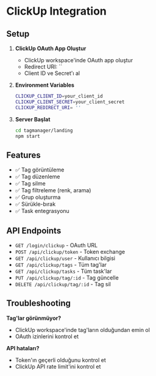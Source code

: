 # ClickUp Integration

## Setup

1. **ClickUp OAuth App Oluştur**
   - ClickUp workspace'inde OAuth app oluştur
   - Redirect URI: ``
   - Client ID ve Secret'ı al

2. **Environment Variables**
   ```bash
   CLICKUP_CLIENT_ID=your_client_id
   CLICKUP_CLIENT_SECRET=your_client_secret
   CLICKUP_REDIRECT_URI= ''
   ```

3. **Server Başlat**
   ```bash
   cd tagmanager/landing
   npm start
   ```

## Features

- ✅ Tag görüntüleme
- ✅ Tag düzenleme
- ✅ Tag silme
- ✅ Tag filtreleme (renk, arama)
- ✅ Grup oluşturma
- ✅ Sürükle-bırak
- ✅ Task entegrasyonu

## API Endpoints

- `GET /login/clickup` - OAuth URL
- `POST /api/clickup/token` - Token exchange
- `GET /api/clickup/user` - Kullanıcı bilgisi
- `GET /api/clickup/tags` - Tüm tag'lar
- `GET /api/clickup/tasks` - Tüm task'lar
- `PUT /api/clickup/tag/:id` - Tag güncelle
- `DELETE /api/clickup/tag/:id` - Tag sil

## Troubleshooting

**Tag'lar görünmüyor?**
- ClickUp workspace'inde tag'ların olduğundan emin ol
- OAuth izinlerini kontrol et

**API hataları?**
- Token'ın geçerli olduğunu kontrol et
- ClickUp API rate limit'ini kontrol et
